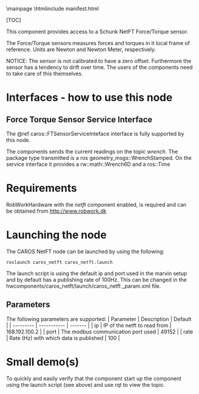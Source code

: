 
\mainpage
\htmlinclude manifest.html

[TOC]

This component provides access to a Schunk NetFT Force/Torque sensor.

The Force/Torque sensors measures forces and torques in it local frame of reference. 
Units are Newton and Newton Meter, respectively.

NOTICE: The sensor is not calibrated to have a zero offset. Furthermore the sensor has
a tendency to drift over time. The users of the components need to take care of this 
themselves.


# Interfaces - how to use this node #

## Force Torque Sensor Service Interface ##
The @ref caros::FTSensorServiceInteface interface is fully supported by this node.

The components sends the current readings on the topic *wrench*. The  package type transmitted is a ros geometry_msgs::WrenchStamped. 
On the service interface it provides a rw::math::Wrench6D and a ros::Time

# Requirements #
RobWorkHardware with the *netft* component enabled, is required and can be obtained from http://www.robwork.dk

# Launching the node #
The CAROS NetFT node can be launched by using the following:

    roslaunch caros_netft caros_netft.launch

The launch script is using the default ip and port used in the marvin setup and by default has a publishing rate of 100Hz. This can be changed in the hwcomponents/caros_netft/launch/caros_netft _param.xml file.

## Parameters ##
The following parameters are supported:
| Parameter | Description | Default |
| --------- | ----------- | ------- |
| ip | IP of the netft to read from | 168.192.100.2 |
| port | The modbus communication port used | 49152 |
| rate | Rate (Hz) with which data is published | 100 |

# Small demo(s) #
To quickly and easily verify that the component start up the component using the launch script (see above) and use rqt to view the topic.


